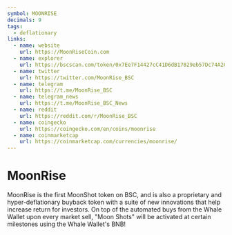 ```yaml
---
symbol: MOONRISE
decimals: 9
tags:
  - deflationary
links:
  - name: website
    url: https://MoonRiseCoin.com
  - name: explorer
    url: https://bscscan.com/token/0x7Ee7F14427cC41D6dB17829eb57Dc74A26796b9D
  - name: twitter
    url: https://twitter.com/MoonRise_BSC
  - name: telegram
    url: https://t.me/MoonRise_BSC
  - name: telegram_news
    url: https://t.me/MoonRise_BSC_News
  - name: reddit
    url: https://reddit.com/r/MoonRise_BSC
  - name: coingecko
    url: https://coingecko.com/en/coins/moonrise
  - name: coinmarketcap
    url: https://coinmarketcap.com/currencies/moonrise/
---
```


# MoonRise

MoonRise is the first MoonShot token on BSC, and is also a proprietary and hyper-deflationary buyback token with a suite of new innovations that help increase return for investors. On top of the automated buys from the Whale Wallet upon every market sell, "Moon Shots" will be activated at certain milestones using the Whale Wallet's BNB!
